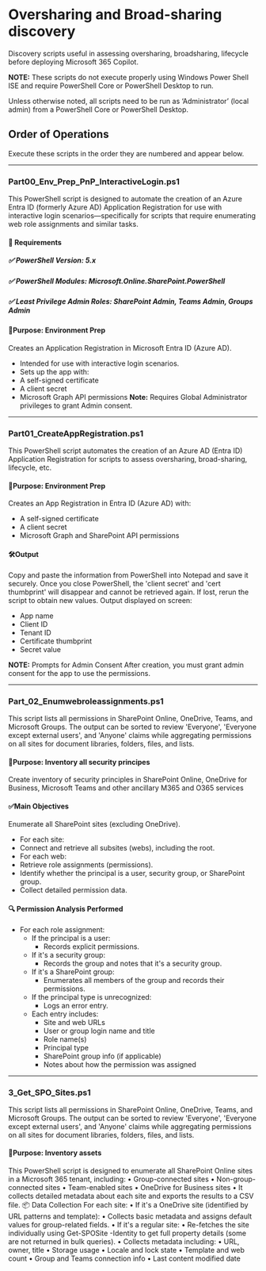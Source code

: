 # Oversharing and Broad-sharing discovery
Discovery scripts useful in assessing oversharing, broadsharing, lifecycle before deploying Microsoft 365 Copilot.

**NOTE:** These scripts do not execute properly using Windows Power Shell ISE and require PowerShell Core or PowerShell Desktop to run.  

Unless otherwise noted, all scripts need to be run as ‘Administrator’ (local admin) from a PowerShell Core or PowerShell Desktop.

## Order of Operations
Execute these scripts in the order they are numbered and appear below.
________________________________________
### **Part00_Env_Prep_PnP_InteractiveLogin.ps1**
This PowerShell script is designed to automate the creation of an Azure Entra ID (formerly Azure AD) Application Registration for use with interactive login scenarios—specifically for scripts that require enumerating web role assignments and similar tasks.
#### 📁 Requirements
##### ✅ PowerShell Version: 5.x
##### ✅ PowerShell Modules: Microsoft.Online.SharePoint.PowerShell
##### ✅ Least Privilege Admin Roles: SharePoint Admin, Teams Admin, Groups Admin
#### 🧾Purpose: Environment Prep
Creates an Application Registration in Microsoft Entra ID (Azure AD).
- Intended for use with interactive login scenarios.
- Sets up the app with:
 - A self-signed certificate
 - A client secret
 - Microsoft Graph API permissions
**Note:** Requires Global Administrator privileges to grant Admin consent.
________________________________________
### Part01_CreateAppRegistration.ps1
This PowerShell script automates the creation of an Azure AD (Entra ID) Application Registration for scripts to assess oversharing, broad-sharing, lifecycle, etc. 
#### 🧾Purpose: Environment Prep
Creates an App Registration in Entra ID (Azure AD) with:
- A self-signed certificate
- A client secret
- Microsoft Graph and SharePoint API permissions
#### 🛠️Output
Copy and paste the information from PowerShell into Notepad and save it securely. Once you close PowerShell, the 'client secret' and 'cert thumbprint' will disappear and cannot be retrieved again. If lost, rerun the script to obtain new values.
Output displayed on screen:
- App name
- Client ID
- Tenant ID
- Certificate thumbprint
- Secret value
  
**NOTE:** Prompts for Admin Consent
After creation, you must grant admin consent for the app to use the permissions.
________________________________________
### Part_02_Enumwebroleassignments.ps1
This script lists all permissions in SharePoint Online, OneDrive, Teams, and Microsoft Groups. The output can be sorted to review 'Everyone', 'Everyone except external users', and 'Anyone' claims while aggregating permissions on all sites for document libraries, folders, files, and lists.  
#### 🧾Purpose: Inventory all security principes
Create inventory of security principles in SharePoint Online, OneDrive for Business, Microsoft Teams and other ancillary M365 and O365 services

#### ✅Main Objectives
Enumerate all SharePoint sites (excluding OneDrive).
- For each site:
 - Connect and retrieve all subsites (webs), including the root.
- For each web:
 - Retrieve role assignments (permissions).
 - Identify whether the principal is a user, security group, or SharePoint group.
 - Collect detailed permission data.
#### 🔍 Permission Analysis Performed
- For each role assignment:
  - If the principal is a user:
    - Records explicit permissions.
  - If it's a security group:
    - Records the group and notes that it's a security group.
  - If it's a SharePoint group:
    - Enumerates all members of the group and records their permissions.
  - If the principal type is unrecognized:
    - Logs an error entry.
  - Each entry includes:
    - Site and web URLs
    - User or group login name and title
    - Role name(s)
    - Principal type
    - SharePoint group info (if applicable)
    - Notes about how the permission was assigned

________________________________________
### 3_Get_SPO_Sites.ps1
This script lists all permissions in SharePoint Online, OneDrive, Teams, and Microsoft Groups. The output can be sorted to review 'Everyone', 'Everyone except external users', and 'Anyone' claims while aggregating permissions on all sites for document libraries, folders, files, and lists.  
#### 🧾Purpose: Inventory assets
This PowerShell script is designed to enumerate all SharePoint Online sites in a Microsoft 365 tenant, including:
•	Group-connected sites
•	Non-group-connected sites
•	Team-enabled sites
•	OneDrive for Business sites
•	It collects detailed metadata about each site and exports the results to a CSV file.
📦 Data Collection
For each site:
•	If it's a OneDrive site (identified by URL patterns and template):
•	Collects basic metadata and assigns default values for group-related fields.
•	If it's a regular site:
•	Re-fetches the site individually using Get-SPOSite -Identity to get full property details (some are not returned in bulk queries).
•	Collects metadata including:
•	URL, owner, title
•	Storage usage
•	Locale and lock state
•	Template and web count
•	Group and Teams connection info
•	Last content modified date




